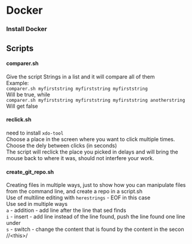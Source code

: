 # Docker

### Install Docker

## Scripts

#### comparer.sh
Give the script Strings in a list and it will compare all of them<br>
Example:<br>
`comparer.sh myfirststring myfirststring myfirststring`<br>
Will be true, while<br>
`comparer.sh myfirststring myfirststring myfirststring anotherstring`<br>
Will get false<br>

#### reclick.sh
need to install `xdo-tool`<br>
Choose a place in the screen where you want to click multiple times.<br>
Choose the dely between clicks (in seconds)<br>
The script will reclick the place you picked in delays and will bring the mouse back to where it was, should not interfere your work.<br>

#### create_git_repo.sh
Creating files in multiple ways, just to show how you can manipulate files from the command line, and create a repo in a script.sh<br>
Use of multiline editing with `herestrings` - EOF in this case<br>
Use sed in multiple ways<br>
`a` - addition - add line after the line that sed finds<br>
`i` - insert - add line instead of the line found, push the line found one line under<br>
`s` - switch - change the content that is found by the content in the secon //&lt;this>/<br>

